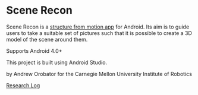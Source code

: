 Scene Recon==========Scene Recon is a [structure from motion app](http://en.wikipedia.org/wiki/Structure_from_motion)for Android. Its aim is to guide users to take a suitable set of pictures suchthat it is possible to create a 3D model of the scene around them.Supports Android 4.0+This project is built using Android Studio.by Andrew Orobator for the Carnegie Mellon University Institute of Robotics[Research Log](https://github.com/AOrobator/SceneRecon/blob/master/research_log.md)